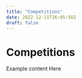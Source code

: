 ```yaml
---
title: "Competitions"
date: 2022-12-11T16:05:58Z
draft: false 
---
```


# Competitions

Example content Here
